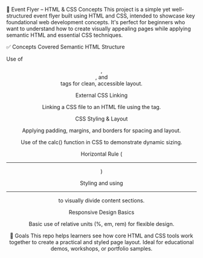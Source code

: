🎫 Event Flyer – HTML & CSS Concepts
This project is a simple yet well-structured event flyer built using HTML and CSS, intended to showcase key foundational web development concepts. It's perfect for beginners who want to understand how to create visually appealing pages while applying semantic HTML and essential CSS techniques.

✅ Concepts Covered
Semantic HTML Structure

Use of <header>, <main>, and <section> tags for clean, accessible layout.

External CSS Linking

Linking a CSS file to an HTML file using the <link> tag.

CSS Styling & Layout

Applying padding, margins, and borders for spacing and layout.

Use of the calc() function in CSS to demonstrate dynamic sizing.

Horizontal Rule (<hr>)

Styling and using <hr> to visually divide content sections.

Responsive Design Basics

Basic use of relative units (%, em, rem) for flexible design.

🚀 Goals
This repo helps learners see how core HTML and CSS tools work together to create a practical and styled page layout. Ideal for educational demos, workshops, or portfolio samples.

